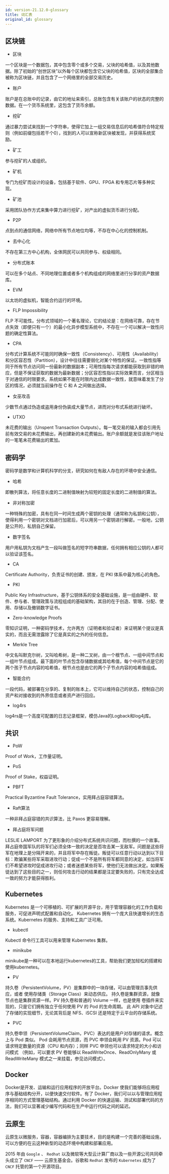 ```yaml
---
id: version-21.12.0-glossary
title: 词汇表
original_id: glossary
---
```


## 区块链

* 区块

一个区块是一个数据包，其中包含零个或多个交易，父块的哈希值，以及其他数据。除了初始的“创世区块”以外每个区块都包含它父块的哈希值，区块的全部集合被称为区块链，并且包含了一个网络里的全部交易历史。

* 账户

账户是在总账中的记录，由它的地址来索引，总账包含有关该账户的状态的完整的数据。在一个货币系统里，这包含了货币余额。

* 挖矿

通过暴力尝试来找到一个字符串，使得它加上一组交易信息后的哈希值符合特定规则（例如前缀包括若干个0），找到的人可以宣称新区块被发现，并获得系统奖励。

* 矿工

参与挖矿的人或组织。

* 矿机

专门为挖矿而设计的设备，包括基于软件、GPU、FPGA 和专用芯片等多种实现。

* 矿池

采用团队协作方式来集中算力进行挖矿，对产出的虚拟货币进行分配。

* P2P

点到点的通信网络，网络中所有节点地位均等，不存在中心化的控制机制。

* 去中心化

不存在第三方中心机构，全体网民可以共同参与、权级相同。

* 分布式账本

可以在多个站点、不同地理位置或者多个机构组成的网络里进行分享的资产数据库。

* EVM

以太坊的虚拟机，智能合约运行的环境。

* FLP Impossibility

FLP 不可能性。分布式领域的一个著名理论，它的结论是：在网络可靠，存在节点失效（即便只有一个）的最小化异步模型系统中，不存在一个可以解决一致性问题的确定性算法。

* CPA

分布式计算系统不可能同时确保一致性（Consistency）、可用性（Availability）和分区容忍性（Partition），设计中往往需要弱化对某个特性的保证。一致性指等同于所有节点访问同一份最新的数据副本；可用性指每次请求都能获取到非错的响应，但是不保证获取的数据为最新数据；分区容忍性指以实际效果而言，分区相当于对通信的时限要求。系统如果不能在时限内达成数据一致性，就意味着发生了分区的情况，必须就当前操作在 C 和 A 之间做出选择。

* 女巫攻击

少数节点通过伪造或盗用身份伪装成大量节点，进而对分布式系统进行破坏。

* UTXO

未花费的输出（Unspent Transaction Outputs）。每一笔交易的输入都会引用先前有效交易的未花费输出，再创建新的未花费输出。账户余额就是发往该账户地址的一笔笔未花费输出的累加。

## 密码学

​密码学是数学和计算机科学的分支，研究如何在有敌人存在的环境中安全通信。

* 哈希

即散列算法，将任意长度的二进制值映射为较短的固定长度的二进制值的算法。

* 非对称加密

一种特殊的加密，具有在同一时间生成两个密钥的处理（通常称为私钥和公钥），使得利用一个密钥对文档进行加密后，可以用另一个密钥进行解密。一般地，公钥是公开的，私钥自己保留。

* 数字签名

用户用私钥为文档产生一段叫做签名的短字符串数据，任何拥有相应公钥的人都可以验证该签名。

* CA

Certificate Authority，负责证书的创建、颁发，在 PKI 体系中最为核心的角色。

* PKI

Public Key Infrastructure，基于公钥体系的安全基础设施，是一组由硬件、软件、参与者、管理政策与流程组成的基础架构，其目的在于创造、管理、分配、使用、存储以及撤销数字证书。

* Zero-knowledge Proofs

零知识证明，一种密码学技术，允许两方（证明者和验证者）来证明某个提议是真实的，而且无需泄露除了它是真实的之外的任何信息。

* Merkle Tree

中文名叫默克尔树，又叫哈希树，是一种二叉树，由一个根节点、一组中间节点和一组叶节点组成。最下面的叶节点包含存储数据或其哈希值，每个中间节点是它的两个孩子节点内容的哈希值，根节点也是由它的两个子节点内容的哈希值组成。

* 智能合约

一段代码，被部署在分享的、复制的账本上，它可以维持自己的状态，控制自己的资产和对接收到的外界信息或者资产进行回应。

* log4rs

log4rs是一个高度可配置的日志记录框架，模仿Java的Logback和log4j库。

## 共识

* PoW

Proof of Work，工作量证明。

* PoS

Proof of Stake，权益证明。

* PBFT

Practical Byzantine Fault Tolerance，实用拜占庭容错算法。

* Raft算法

一种非拜占庭容错的共识算法，比 Paxos 更容易理解。

* 拜占庭将军问题

LESLIE LAMPORT  为了更形象的介绍分布式系统共识问题，而杜撰的一个故事。拜占庭帝国军队的将军们必须全体一致的决定是否攻击某一支敌军。问题是这些将军在地理上是分隔开来的，并且将军中存在叛徒。叛徒可以任意行动以达到以下目标：欺骗某些将军采取进攻行动；促成一个不是所有将军都同意的决定，如当将军们不希望进攻时促成进攻行动；或者迷惑某些将军，使他们无法做出决定。如果叛徒达到了这些目的之一，则任何攻击行动的结果都是注定要失败的，只有完全达成一致的努力才能获得胜利。

## Kubernetes

Kubernetes 是一个可移植的、可扩展的开源平台，用于管理容器化的工作负载和服务，可促进声明式配置和自动化。 Kubernetes 拥有一个庞大且快速增长的生态系统。Kubernetes 的服务、支持和工具广泛可用。

* kubectl

Kubectl 命令行工具可以用来管理 Kubernetes 集群。

* minikube

minikube是一种可以在本地运行kubernetes的工具，帮助我们更加轻松的搭建和使用kubernetes。

* PV

持久卷（PersistentVolume，PV）是集群中的一块存储，可以由管理员事先供应，或者 使用存储类（Storage Class）来动态供应。 持久卷是集群资源，就像节点也是集群资源一样。PV 持久卷和普通的 Volume 一样，也是使用 卷插件来实现的，只是它们拥有独立于任何使用 PV 的 Pod 的生命周期。 此 API 对象中记述了存储的实现细节，无论其背后是 NFS、iSCSI 还是特定于云平台的存储系统。

* PVC

持久卷申领（PersistentVolumeClaim，PVC）表达的是用户对存储的请求。概念上与 Pod 类似。 Pod 会耗用节点资源，而 PVC 申领会耗用 PV 资源。Pod 可以请求特定数量的资源（CPU 和内存）；同样 PVC 申领也可以请求特定的大小和访问模式 （例如，可以要求 PV 卷能够以 ReadWriteOnce、ReadOnlyMany 或 ReadWriteMany 模式之一来挂载，参见访问模式）。

## Docker

Docker是开发、运输和运行应用程序的开放平台。Docker 使我们能够将应用程序与基础结构分开，以便快速交付软件。有了 Docker，我们可以以与管理应用程序相同的方式管理基础结构。通过利用 Docker 的快速运输、测试和部署代码的方法，我们可以显著减少编写代码和在生产中运行代码之间的延迟。

## 云原生

云原生以微服务，容器，容器编排为主要技术，目的是构建一个完善的基础设施，可以方便的在云这种新型的动态环境中构建和部署应用。

2015 年由 `Google` 、 `Redhat` 以及微软等大型云计算厂商以及一些开源公司共同牵头成立了  `CNCF` —— 云原生基金会。谷歌和 `Redhat` 发布的 `Kubernetes`  成为了 `CNCF` 托管的第一个开源项目。
